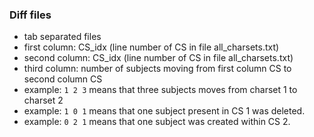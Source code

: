 ### Diff files
*   tab separated files
*   first column: CS_idx (line number of CS in file all_charsets.txt)
*   second column: CS_idx  (line number of CS in file all_charsets.txt)
*   third column: number of subjects moving from first column CS to second column CS
*   example: `1 2 3` means that three subjects moves from charset 1 to charset 2
*   example: `1 0 1` means that one subject present in CS 1 was deleted.
*   example: `0 2 1` means that one subject was created within CS 2.

